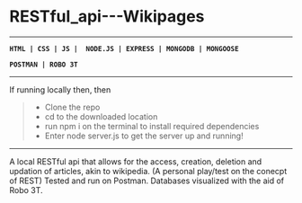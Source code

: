# RESTful_api---Wikipages


---

**`HTML | CSS | JS |  NODE.JS | EXPRESS | MONGODB | MONGOOSE`**

**`POSTMAN | ROBO 3T`**

---


If running locally then,  then 
>* Clone the repo
>* cd to the downloaded location
>* run npm i on the terminal to install required dependencies
>* Enter node server.js to get the server up and running!
---

A local RESTful api that allows for the access, creation, deletion and updation of articles, akin to wikipedia. (A personal play/test on the conecpt of REST) Tested and run on Postman. Databases visualized with the aid of Robo 3T.
